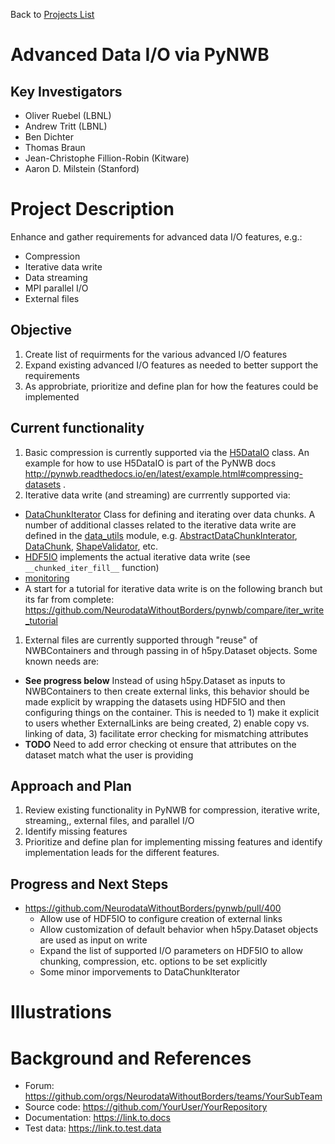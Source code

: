 Back to [Projects List](../../README.md#ProjectsList)

# Advanced Data I/O via PyNWB

## Key Investigators

- Oliver Ruebel (LBNL)
- Andrew Tritt (LBNL)
- Ben Dichter
- Thomas Braun
- Jean-Christophe Fillion-Robin (Kitware)
- Aaron D. Milstein  (Stanford)

# Project Description

Enhance and gather requirements for advanced data I/O features, e.g.:
  * Compression
  * Iterative data write
  * Data streaming
  * MPI parallel I/O
  * External files

## Objective

1. Create list of requirments for the various advanced I/O features
1. Expand existing advanced I/O features as needed to better support the requirements
1. As approbriate, prioritize and define plan for how the features could be implemented

## Current functionality

1. Basic compression is currently supported via the [H5DataIO](http://pynwb.readthedocs.io/en/latest/pynwb.form.backends.hdf5.h5_utils.html#pynwb.form.backends.hdf5.h5_utils.H5DataIO) class. An example for how to use H5DataIO is part of the PyNWB docs http://pynwb.readthedocs.io/en/latest/example.html#compressing-datasets .
1. Iterative data write (and streaming) are currrently supported via:
  * [DataChunkIterator](http://pynwb.readthedocs.io/en/latest/pynwb.form.data_utils.html#pynwb.form.data_utils.DataChunkIterator) Class for defining and iterating over data chunks. A number of additional classes related to the iterative data write are defined in the [data_utils](pynwb.readthedocs.io/en/latest/pynwb.form.data_utils.html#pynwb.form.data_utils) module, e.g. [AbstractDataChunkInterator](pynwb.readthedocs.io/en/latest/pynwb.form.data_utils.html#pynwb.form.data_utils), [DataChunk](pynwb.readthedocs.io/en/latest/pynwb.form.data_utils.html#pynwb.form.data_utils), [ShapeValidator](pynwb.readthedocs.io/en/latest/pynwb.form.data_utils.html#pynwb.form.data_utils), etc.
  * [HDF5IO](http://pynwb.readthedocs.io/en/latest/pynwb.form.backends.hdf5.h5tools.html#pynwb.form.backends.hdf5.h5tools.HDF5IO) implements the actual iterative data write (see ``__chunked_iter_fill__`` function)
  * [monitoring](pynwb.readthedocs.io/en/latest/pynwb.form.monitor.html) 
  * A start for a tutorial for iterative data write is on the following branch but its far from complete: https://github.com/NeurodataWithoutBorders/pynwb/compare/iter_write_tutorial
1. External files are currently supported through "reuse" of NWBContainers and through passing in of h5py.Dataset objects. Some known needs are:
 * **See progress below** Instead of using h5py.Dataset as inputs to NWBContainers to then create external links, this behavior should be made explicit by wrapping the datasets using HDF5IO and then configuring things on the container. This is needed to 1) make it explicit to users whether ExternalLinks are being created, 2) enable copy vs. linking of data, 3) facilitate error checking for mismatching attributes
 * **TODO** Need to add error checking ot ensure that attributes on the dataset match what the user is providing 
  
## Approach and Plan

1. Review existing functionality in PyNWB for compression, iterative write, streaming,, external files, and parallel I/O
1. Identify missing features
1. Prioritize and define plan for implementing missing features and identify implementation leads for the different features. 

## Progress and Next Steps

<!--Describe progress and next steps in a few bullet points as you are making progress.-->
- https://github.com/NeurodataWithoutBorders/pynwb/pull/400
  - Allow use of HDF5IO to configure creation of external links 
  - Allow customization of default behavior when h5py.Dataset objects are used as input on write
  - Expand the list of supported I/O parameters on HDF5IO to allow chunking, compression, etc. options to be set explicitly
  - Some minor imporvements to DataChunkIterator 
  
# Illustrations

<!--Add pictures and links to videos that demonstrate what has been accomplished.-->

<!--![Description of picture](Example2.jpg)-->

<!--![Some more images](Example2.jpg)-->

# Background and References

<!--Use this space for information that may help people better understand your project, like links to papers, source code, or data.-->

- Forum: https://github.com/orgs/NeurodataWithoutBorders/teams/YourSubTeam
- Source code: https://github.com/YourUser/YourRepository
- Documentation: https://link.to.docs
- Test data: https://link.to.test.data
